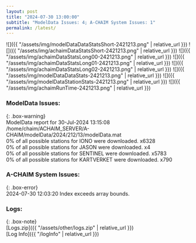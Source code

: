 ```yaml
---
layout: post
title: "2024-07-30 13:00:00"
subtitle: "ModelData Issues: 4; A-CHAIM System Issues: 1"
permalink: /latest/
---
```


![]({{ "/assets/img/modelDataDataStatsShort-2421213.png" | relative_url }})
![]({{ "/assets/img/achaimDataStatsShort-2421213.png" | relative_url }})
![]({{ "/assets/img/achaimDataStatsLong00-2421213.png" | relative_url }})
![]({{ "/assets/img/achaimDataStatsLong01-2421213.png" | relative_url }})
![]({{ "/assets/img/achaimDataStatsLong02-2421213.png" | relative_url }})
![]({{ "/assets/img/modelDataDataStats-2421213.png" | relative_url }})
![]({{ "/assets/img/modelDataStationStats-2421213.png" | relative_url }})
![]({{ "/assets/img/achaimRunTime-2421213.png" | relative_url }})


### ModelData Issues:  
  
{: .box-warning}  
 ModelData report for 30-Jul-2024 13:15:08   
 /home/chaim/ACHAIM_SERVER/A-CHAIM/modelData/2024/212/13/modelData.mat   
 0% of all possible stations for IONO were downloaded. x6328   
 0% of all possible stations for JASON were downloaded. x4   
 0% of all possible stations for SENTINEL were downloaded. x5783   
 0% of all possible stations for KARTVERKET were downloaded. x790   
  
### A-CHAIM System Issues:  
  
{: .box-error}  
2024-07-30 12:03:20 Index exceeds array bounds.  

### Logs:  
  
{: .box-note}  
[Logs.zip]({{ "/assets/other/logs.zip" | relative_url }})  
[Log Info]({{ "/logInfo" | relative_url }})  
